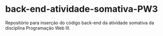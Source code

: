 # back-end-atividade-somativa-PW3
Repositório para inserção do código back-end da atividade somativa da disciplina Programação Web III. 
